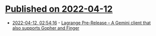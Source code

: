 # [Published on 2022-04-12](index.md)

* [2022-04-12, 02:54:16](https://news.ycombinator.com/item?id=30998033) - [Lagrange Pre-Release – A Gemini client that also supports Gopher and Finger](https://skyjake.github.io/fdroid/repo/)
